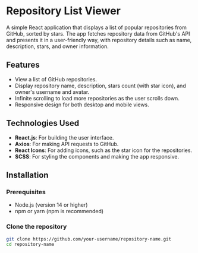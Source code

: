 # Repository List Viewer

A simple React application that displays a list of popular repositories from GitHub, sorted by stars. The app fetches repository data from GitHub's API and presents it in a user-friendly way, with repository details such as name, description, stars, and owner information.

## Features

- View a list of GitHub repositories.
- Display repository name, description, stars count (with star icon), and owner's username and avatar.
- Infinite scrolling to load more repositories as the user scrolls down.
- Responsive design for both desktop and mobile views.

## Technologies Used

- **React.js**: For building the user interface.
- **Axios**: For making API requests to GitHub.
- **React Icons**: For adding icons, such as the star icon for the repositories.
- **SCSS**: For styling the components and making the app responsive.

## Installation

### Prerequisites

- Node.js (version 14 or higher)
- npm or yarn (npm is recommended)

### Clone the repository

```bash
git clone https://github.com/your-username/repository-name.git
cd repository-name
